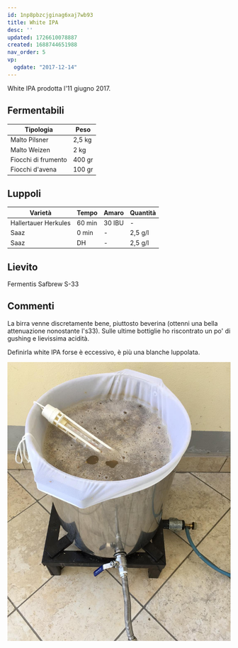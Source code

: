 ```yaml
---
id: 1np8pbzcjginag6xaj7wb93
title: White IPA
desc: ''
updated: 1726610078887
created: 1688744651988
nav_order: 5
vp:
  ogdate: "2017-12-14"
---
```

White IPA prodotta l'11 giugno 2017.

## Fermentabili

| Tipologia           | Peso   |
|---------------------|--------|
| Malto Pilsner       | 2,5 kg |
| Malto Weizen        | 2 kg   |
| Fiocchi di frumento | 400 gr |
| Fiocchi d'avena     | 100 gr |

## Luppoli

| Varietà              | Tempo  | Amaro   | Quantità |
|----------------------|--------|---------|----------|
| Hallertauer Herkules | 60 min | 30 IBU  | -        |
| Saaz                 | 0 min  | -       | 2,5 g/l  |
| Saaz                 | DH     | -       | 2,5 g/l  |

## Lievito

Fermentis Safbrew S-33

## Commenti

La birra venne discretamente bene, piuttosto beverina (ottenni una bella attenuazione nonostante l's33). Sulle ultime bottiglie ho riscontrato un po' di gushing e lievissima acidità.

Definirla white IPA forse è eccessivo, è più una blanche luppolata.

![image](./assets/images/cottawhiteipa.jpg)
